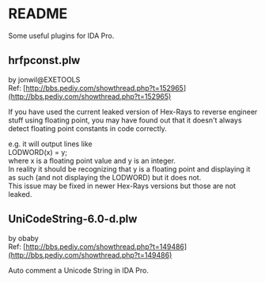 # README #

Some useful plugins for IDA Pro.

## hrfpconst.plw ##

by jonwil@EXETOOLS  
Ref: [http://bbs.pediy.com/showthread.php?t=152965](http://bbs.pediy.com/showthread.php?t=152965)

If you have used the current leaked version of Hex-Rays to reverse engineer stuff using floating point, you may have found out that it doesn't always detect floating point constants in code correctly.

e.g. it will output lines like  
LODWORD(x) = y;  
where x is a floating point value and y is an integer.  
In reality it should be recognizing that y is a floating point and displaying it as such (and not displaying the LODWORD) but it does not.  
This issue may be fixed in newer Hex-Rays versions but those are not leaked.

## UniCodeString-6.0-d.plw ##

by obaby  
Ref: [http://bbs.pediy.com/showthread.php?t=149486](http://bbs.pediy.com/showthread.php?t=149486)

Auto comment a Unicode String in IDA Pro.